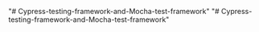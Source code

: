 "# Cypress-testing-framework-and-Mocha-test-framework" 
"# Cypress-testing-framework-and-Mocha-test-framework" 

